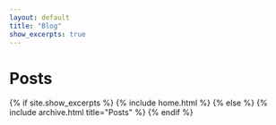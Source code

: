 ```yaml
---
layout: default
title: "Blog"
show_excerpts: true
---
```

# Posts

{% if site.show_excerpts %}
  {% include home.html %}
{% else %}
  {% include archive.html title="Posts" %}
{% endif %}
